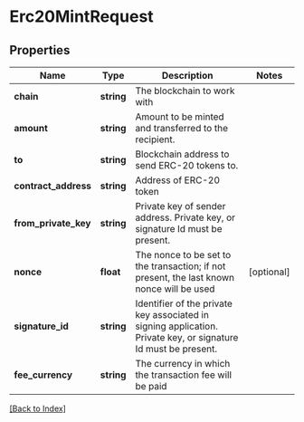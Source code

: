 # Erc20MintRequest

## Properties

Name | Type | Description | Notes
------------ | ------------- | ------------- | -------------
**chain** | **string** | The blockchain to work with |
**amount** | **string** | Amount to be minted and transferred to the recipient. |
**to** | **string** | Blockchain address to send ERC-20 tokens to. |
**contract_address** | **string** | Address of ERC-20 token |
**from_private_key** | **string** | Private key of sender address. Private key, or signature Id must be present. |
**nonce** | **float** | The nonce to be set to the transaction; if not present, the last known nonce will be used | [optional]
**signature_id** | **string** | Identifier of the private key associated in signing application. Private key, or signature Id must be present. |
**fee_currency** | **string** | The currency in which the transaction fee will be paid |

[[Back to Index]](../index.md)
